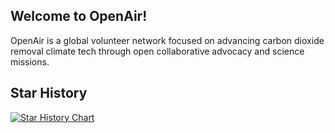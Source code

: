 ## Welcome to OpenAir!

OpenAir is a global volunteer network focused on advancing carbon dioxide removal climate tech through open collaborative advocacy and science missions.

## Star History

<a href="https://star-history.com/#openair-collective/openair-cyan&openair-collective/openair-epiphyte&openair-collective/openair-violet&alexose/synthwave&Date">
 <picture>
   <source media="(prefers-color-scheme: dark)" srcset="https://api.star-history.com/svg?repos=openair-collective/openair-cyan,openair-collective/openair-epiphyte,openair-collective/openair-violet,alexose/synthwave&type=Date&theme=dark" />
   <source media="(prefers-color-scheme: light)" srcset="https://api.star-history.com/svg?repos=openair-collective/openair-cyan,openair-collective/openair-epiphyte,openair-collective/openair-violet,alexose/synthwave&type=Date" />
   <img alt="Star History Chart" src="https://api.star-history.com/svg?repos=openair-collective/openair-cyan,openair-collective/openair-epiphyte,openair-collective/openair-violet,alexose/synthwave&type=Date" />
 </picture>
</a>

<!--

**Here are some ideas to get you started:**

🙋‍♀️ A short introduction - what is your organization all about?
🌈 Contribution guidelines - how can the community get involved?
👩‍💻 Useful resources - where can the community find your docs? Is there anything else the community should know?
🍿 Fun facts - what does your team eat for breakfast?
🧙 Remember, you can do mighty things with the power of [Markdown](https://docs.github.com/github/writing-on-github/getting-started-with-writing-and-formatting-on-github/basic-writing-and-formatting-syntax)
-->

